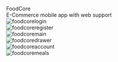 FoodCore  
E-Commerce mobile app with web support  
![foodcorelogin](https://user-images.githubusercontent.com/104147021/204503104-0bfb1129-136c-4e26-a4f4-e4546f5be2e2.jpg)  
![foodcoreregister](https://user-images.githubusercontent.com/104147021/204503133-363c53cd-f6d1-4103-b16c-28187179098d.jpg)  
![foodcoremain](https://user-images.githubusercontent.com/104147021/204503187-c0e7b018-6ee1-45c6-beae-7a10793fc0c0.jpg)  
![foodcoredrawer](https://user-images.githubusercontent.com/104147021/204503605-60c9e6f1-4acc-4148-a0c4-7a90bb4dd3e4.png)  
![foodcoreaccount](https://user-images.githubusercontent.com/104147021/204503265-080252ba-4473-4480-b9fd-87148042c0e3.png)  
![foodcoremeals](https://user-images.githubusercontent.com/104147021/204503253-9e4a6039-109f-4b16-9fb4-61c3934be937.jpg)  

